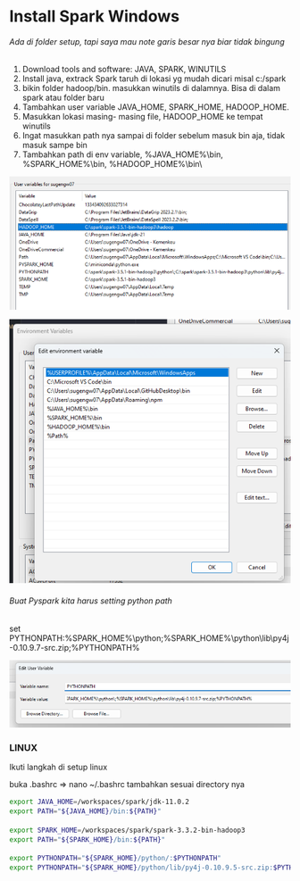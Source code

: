 # Install Spark Windows

###### Ada di folder setup, tapi saya mau note garis besar nya biar tidak bingung

1. Download tools and software: JAVA, SPARK, WINUTILS
2. Install java, extrack Spark taruh di lokasi yg mudah dicari misal c:/spark
3. bikin folder hadoop/bin. masukkan winutils di dalamnya. Bisa di dalam spark atau folder baru
4. Tambahkan user variable JAVA_HOME, SPARK_HOME, HADOOP_HOME.
5. Masukkan lokasi masing- masing file, HADOOP_HOME ke tempat winutils
6. Ingat masukkan path nya sampai di folder sebelum masuk bin aja, tidak masuk sampe bin
7. Tambahkan path di env variable, %JAVA_HOME%\bin, %SPARK_HOME%\bin, %HADOOP_HOME%\bin\

![1710693449571](image/InstalSparkWindowsGengsu/1710693449571.png)

![1710693489124](image/InstalSparkWindowsGengsu/1710693489124.png)

###### Buat Pyspark kita harus setting python path

set PYTHONPATH:%SPARK_HOME%\python\;%SPARK_HOME%\python\lib\py4j-0.10.9.7-src.zip;%PYTHONPATH%

![1710693625373](image/InstalSparkWindowsGengsu/1710693625373.png)

### LINUX

Ikuti langkah di setup linux

buka .bashrc => nano ~/.bashrc
tambahkan sesuai directory nya

```bash
export JAVA_HOME=/workspaces/spark/jdk-11.0.2
export PATH="${JAVA_HOME}/bin:${PATH}"

export SPARK_HOME=/workspaces/spark/spark-3.3.2-bin-hadoop3
export PATH="${SPARK_HOME}/bin:${PATH}"

export PYTHONPATH="${SPARK_HOME}/python/:$PYTHONPATH"
export PYTHONPATH="${SPARK_HOME}/python/lib/py4j-0.10.9.5-src.zip:$PYTHONPATH"
```
